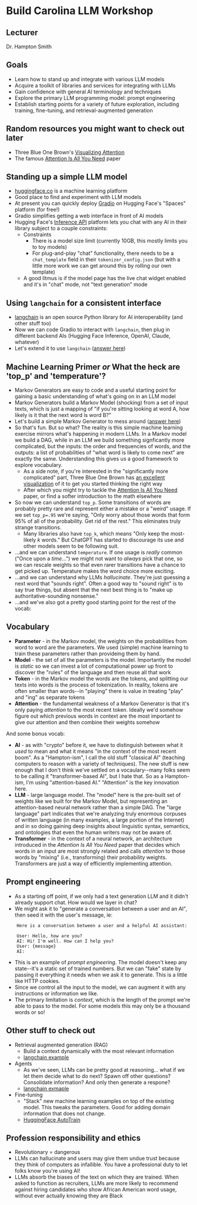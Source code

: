 # Build Carolina LLM Workshop

## Lecturer
Dr. Hampton Smith

## Goals
* Learn how to stand up and integrate with various LLM models
* Acquire a toolkit of libraries and services for integrating with LLMs
* Gain confidence with general AI terminology and techniques
* Explore the primary LLM programming model: prompt engineering
* Establish starting points for a variety of future exploration, including training, fine-tuning, and retrieval-augmented generation

## Random resources you might want to check out later
* Three Blue One Brown's [Visualizing Attention](https://www.youtube.com/watch?v=eMlx5fFNoYc)
* The famous [Attention Is All You Need](https://arxiv.org/pdf/1706.03762) paper

## Standing up a simple LLM model

* [huggingface.co](http://huggingface.co) is a machine learning platform
* Good place to find and experiment with LLM models
* At present you can quickly deploy [Gradio](https://www.gradio.app/guides/quickstart) on Hugging Face's "Spaces" platform (for free!)
* Gradio simplifies getting a web interface in front of AI models
* Hugging Face's [Inference API](https://huggingface.co/docs/api-inference/index) platform lets you chat with any AI in their library subject to a couple constraints:
	* Constraints
		* There is a model size limit (currently 10GB, this mostly limits you to toy models)
		* For plug-and-play "chat" functionality, there needs to be a `chat_template` field in their `tokenizer_config.json` (but with a little more work we can get around this by rolling our own template)
	* A good litmus is if the model page has the live chat widget enabled and it's in "chat" mode, not "text generation" mode

## Using `langchain` for a consistent interface

* [langchain](https://python.langchain.com/v0.2/docs/introduction/) is an open source Python library for AI interoperability (and other stuff too)
* Now we can code Gradio to interact with `langchain`, then plug in different backend AIs (Hugging Face Inference, OpenAI, Claude, whatever)
* Let's extend it to use `langchain` ([answer here](./01-gradio))

## Machine Learning Primer *or* What the heck are 'top_p' and 'temperature'?

* Markov Generators are easy to code and a useful starting point for gaining a basic understanding of what's going on in an LLM model
* Markov Generators build a Markov Model (shocking) from a set of input texts, which is just a mapping of "if you're sitting looking at word A, how likely is it that the next word is word B?"
* Let's build a simple Markov Generator to mess around ([answer here](./02-markov))
* So that's fun. But so what? The reality is this simple machine learning exercise mirrors what's happening in modern LLMs. In a Markov model we build a DAG, while in an LLM we build something signficantly more complicated, but the inputs: the order and frequencies of words, and the outputs: a list of probabilities of "what word is likely to come next" are exactly the same. Understanding this gives us a good framework to explore vocabulary.
	* As a side note, if you're interested in the "significantly more complicated" part, Three Blue One Brown has [an excellent visualization](https://www.youtube.com/watch?v=eMlx5fFNoYc) of it to get you started thinking the right way
	* After which you might try to tackle the [Attention Is All You Need](https://arxiv.org/pdf/1706.03762) paper, or find a softer introduction to the math elsewhere
* So now we can understand `top_p`. Some transitions of words are probably pretty rare and represent either a mistake or a "weird" usage. If we set `top_p=.95` we're saying, "Only worry about those words that form 95% of all of the probability. Get rid of the rest." This eliminates truly strange transitions.
	* Many libraries also have `top_k`, which means "Only keep the most-likely *k* words." But ChatGPT has started to discourage its use and other models seem to be following suit.
* ...and we can understand `temperature`. If one usage is _really_ common ("Once upon a *time*...") we might not want to _always_ pick that one, so we can rescale weights so that even rarer transitions have a chance to get picked up. Temperature makes the word choice more exciting.
* ...and we can understand why LLMs *hallucinate*. They're just guessing a next word that "sounds right". Often a good way to "sound right" is to say true things, but absent that the next best thing is to "make up authoritative-sounding nonsense."
* ...and we've also got a pretty good starting point for the rest of the vocab:

## Vocabulary

* **Parameter** - in the Markov model, the weights on the probabilities from word to word are the parameters. We used (simple) machine learning to train these parameters rather than provideing them by hand.
* **Model** - the set of all the parameters is the model. Importantly the model is *static* so we can invest a lot of computational power up front to discover the "rules" of the language and then reuse all that work
* **Token** - in the Markov model the words are the tokens, and splitting our texts into words is the process of tokenization. In reality, tokens are often smaller than words--in "playing" there is value in treating "play" and "ing" as separate tokens
* **Attention** - the fundamental weakness of a Markov Generator is that it's only paying *attention* to the most recent token. Ideally we'd somehow figure out which previous words in context are the most important to give our attention and then combine their weights somehow

And some bonus vocab:

* **AI** - as with "crypto" before it, we have to distinguish between what it *used* to mean and what it means "in the context of the most recent boom". As a "Hampton-ism", I call the old stuff "classical AI" (teaching computers to reason with a variety of techniques). The new stuff is new enough that I don't think we've settled on a vocaulary--many folks seem to be calling it "transformer-based AI", but I hate that. So as a Hampton-ism, I'm using "attention-based AI." "Attention" is the key innovation here.
* **LLM** - large language model. The "model" here is the pre-built set of weights like we built for the Markov Model, but representing an attention-based neural network rather than a simple DAG. The "large language" part indicates that we're analyzing truly enormous corpuses of written language (in many examples, a large portion of the Internet) and in so doing gaining deep insights about linguistic syntax, semantics, and ontologies that even the human writers may not be aware of.
* **Transformer** - in the context of a neural network, an architecture introduced in the *Attention Is All You Need* paper that decides which words in an input are most strongly related and calls *attention* to those words by "mixing" (i.e., transforming) their probability weights. Transformers are just a way of efficiently implementing attention.

## Prompt engineering

* As a starting off point, if we only had a text generation LLM and it didn't already support chat. How would we layer in chat?
* We might ask it to "generate a conversation between a user and an AI", then seed it with the user's message, ie:
```
	Here is a conversation between a user and a helpful AI assistant:

	User: Hello, how are you?
	AI: Hi! I'm well. How can I help you?
	User: {message}
	AI:
```
* This is an example of _prompt engineering_. The model doesn't keep any state--it's a static set of trained numbers. But we can "fake" state by passing it everything it needs when we ask it to generate. This is a little like HTTP cookies.
* Since we control all the input to the model, we can augment it with any instructions or information we like.
* The primary limitation is _context_, which is the length of the prompt we're able to pass to the model. For some models this may only be a thousand words or so!

## Other stuff to check out

* Retrieval augmented generation (RAG)
	* Build a context dynamically with the most relevant information
	* [langchain example](https://python.langchain.com/v0.2/docs/tutorials/qa_chat_history/)
* Agents
	* As we've seen, LLMs can be pretty good at reasoning... what if we let them decide what to do next? Spawn off other questions? Consolidate information? And only then generate a respone?
	* [langchain exmaple](https://python.langchain.com/v0.1/docs/modules/agents/quick_start/)
* Fine-tuning
	* "Stack" new machine learning examples on top of the existing model. This tweaks the parameters. Good for adding domain information that does not change.
	* [HuggingFace AutoTrain](https://huggingface.co/autotrain)

## Profession responsibility and ethics

* Revolutionary = dangerous
* LLMs can hallucinate and users may give them undue trust because they think of computers as infallible. You have a professional duty to let folks know you're using AI!
* LLMs absorb the biases of the text on which they are trained. When asked to function as recruiters, LLMs are more likely to recommend against hiring candidates who show African American word usage, without ever actually knowing they are Black
